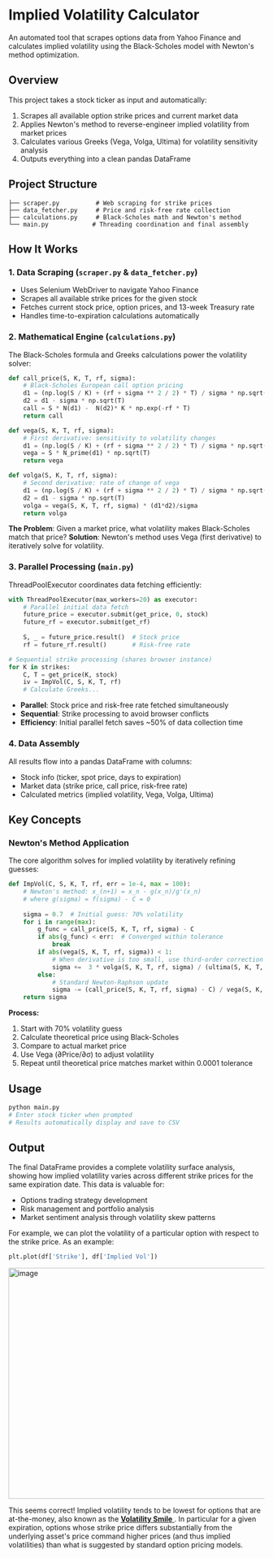 # Implied Volatility Calculator

An automated tool that scrapes options data from Yahoo Finance and calculates implied volatility using the Black-Scholes model with Newton's method optimization.

## Overview

This project takes a stock ticker as input and automatically:
1. Scrapes all available option strike prices and current market data
2. Applies Newton's method to reverse-engineer implied volatility from market prices
3. Calculates various Greeks (Vega, Volga, Ultima) for volatility sensitivity analysis
4. Outputs everything into a clean pandas DataFrame

## Project Structure

```
├── scraper.py          # Web scraping for strike prices
├── data_fetcher.py     # Price and risk-free rate collection
├── calculations.py     # Black-Scholes math and Newton's method
└── main.py            # Threading coordination and final assembly
```

## How It Works

### 1. **Data Scraping** (`scraper.py` & `data_fetcher.py`)
- Uses Selenium WebDriver to navigate Yahoo Finance
- Scrapes all available strike prices for the given stock
- Fetches current stock price, option prices, and 13-week Treasury rate
- Handles time-to-expiration calculations automatically

### 2. **Mathematical Engine** (`calculations.py`)
The Black-Scholes formula and Greeks calculations power the volatility solver:

```python
def call_price(S, K, T, rf, sigma):
    # Black-Scholes European call option pricing
    d1 = (np.log(S / K) + (rf + sigma ** 2 / 2) * T) / sigma * np.sqrt(T)
    d2 = d1 - sigma * np.sqrt(T)
    call = S * N(d1) -  N(d2)* K * np.exp(-rf * T)
    return call

def vega(S, K, T, rf, sigma): 
    # First derivative: sensitivity to volatility changes
    d1 = (np.log(S / K) + (rf + sigma ** 2 / 2) * T) / sigma * np.sqrt(T)
    vega = S * N_prime(d1) * np.sqrt(T)
    return vega

def volga(S, K, T, rf, sigma):
    # Second derivative: rate of change of vega
    d1 = (np.log(S / K) + (rf + sigma ** 2 / 2) * T) / sigma * np.sqrt(T)
    d2 = d1 - sigma * np.sqrt(T)
    volga = vega(S, K, T, rf, sigma) * (d1*d2)/sigma
    return volga
```

**The Problem**: Given a market price, what volatility makes Black-Scholes match that price?
**Solution**: Newton's method uses Vega (first derivative) to iteratively solve for volatility.

### 3. **Parallel Processing** (`main.py`)
ThreadPoolExecutor coordinates data fetching efficiently:

```python
with ThreadPoolExecutor(max_workers=20) as executor:
    # Parallel initial data fetch
    future_price = executor.submit(get_price, 0, stock)
    future_rf = executor.submit(get_rf)
    
    S, _ = future_price.result()  # Stock price
    rf = future_rf.result()       # Risk-free rate

# Sequential strike processing (shares browser instance)
for K in strikes:
    C, T = get_price(K, stock)
    iv = ImpVol(C, S, K, T, rf)
    # Calculate Greeks...
```

- **Parallel**: Stock price and risk-free rate fetched simultaneously
- **Sequential**: Strike processing to avoid browser conflicts
- **Efficiency**: Initial parallel fetch saves ~50% of data collection time

### 4. **Data Assembly**
All results flow into a pandas DataFrame with columns:
- Stock info (ticker, spot price, days to expiration)
- Market data (strike price, call price, risk-free rate)
- Calculated metrics (implied volatility, Vega, Volga, Ultima)

## Key Concepts

### Newton's Method Application
The core algorithm solves for implied volatility by iteratively refining guesses:

```python
def ImpVol(C, S, K, T, rf, err = 1e-4, max = 100):
    # Newton's method: x_(n+1) = x_n - g(x_n)/g'(x_n)
    # where g(sigma) = f(sigma) - C = 0
    
    sigma = 0.7  # Initial guess: 70% volatility
    for i in range(max):
        g_func = call_price(S, K, T, rf, sigma) - C
        if abs(g_func) < err:  # Converged within tolerance
            break
        if abs(vega(S, K, T, rf, sigma)) < 1:
            # When derivative is too small, use third-order correction
            sigma +=  3 * volga(S, K, T, rf, sigma) / (ultima(S, K, T, rf, sigma))
        else:
            # Standard Newton-Raphson update
            sigma -= (call_price(S, K, T, rf, sigma) - C) / vega(S, K, T, rf, sigma)
    return sigma
```

**Process:**
1. Start with 70% volatility guess
2. Calculate theoretical price using Black-Scholes
3. Compare to actual market price
4. Use Vega (∂Price/∂σ) to adjust volatility
5. Repeat until theoretical price matches market within 0.0001 tolerance

## Usage

```python
python main.py
# Enter stock ticker when prompted
# Results automatically display and save to CSV
```

## Output
The final DataFrame provides a complete volatility surface analysis, showing how implied volatility varies across different strike prices for the same expiration date. This data is valuable for:
- Options trading strategy development
- Risk management and portfolio analysis  
- Market sentiment analysis through volatility skew patterns

For example, we can plot the volatility of a particular option with respect to the strike price. As an example:
```python
plt.plot(df['Strike'], df['Implied Vol'])
```
<img width="750" height="455" alt="image" src="https://github.com/user-attachments/assets/b4ac289d-7467-4e0f-8a90-b5819949c33a" />

This seems correct! Implied volatility tends to be lowest for options that are at-the-money, also known as the [**Volatility Smile**
]([url](https://en.wikipedia.org/wiki/Volatility_smile)). In particular for a given expiration, options whose strike price differs substantially from the underlying asset's price command higher prices (and thus implied volatilities) than what is suggested by standard option pricing models.
